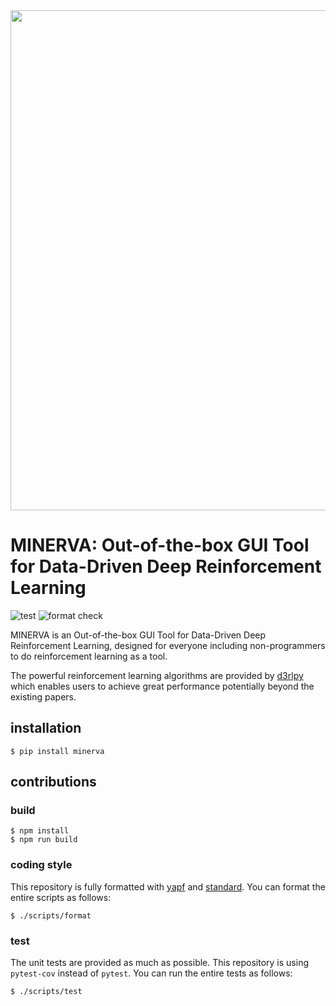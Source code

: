 <div align="center"><img src="https://raw.githubusercontent.com/takuseno/minerva/master/assets/logo.jpg" width="800"/></div>

# MINERVA: Out-of-the-box GUI Tool for Data-Driven Deep Reinforcement Learning
![test](https://github.com/takuseno/minerva/workflows/test/badge.svg)
![format check](https://github.com/takuseno/minerva/workflows/format%20check/badge.svg)

MINERVA is an Out-of-the-box GUI Tool for Data-Driven Deep Reinforcement
Learning, designed for everyone including non-programmers to do reinforcement
learning as a tool.

The powerful reinforcement learning algorithms are provided by
[d3rlpy](https://github.com/takuseno/d3rlpy) which enables users to achieve
great performance potentially beyond the existing papers.

## installation
```
$ pip install minerva
```

## contributions
### build
```
$ npm install
$ npm run build
```

### coding style
This repository is fully formatted with [yapf](https://github.com/google/yapf)
and [standard](https://github.com/standard/standard).
You can format the entire scripts as follows:
```
$ ./scripts/format
```

### test
The unit tests are provided as much as possible.
This repository is using `pytest-cov` instead of `pytest`.
You can run the entire tests as follows:
```
$ ./scripts/test
```

